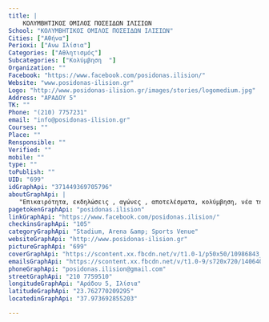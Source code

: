 ```yaml
---
title: |
    ΚΟΛΥΜΒΗΤΙΚΟΣ ΟΜΙΛΟΣ ΠΟΣΕΙΔΩΝ ΙΛΙΣΙΩΝ
School: "ΚΟΛΥΜΒΗΤΙΚΟΣ ΟΜΙΛΟΣ ΠΟΣΕΙΔΩΝ ΙΛΙΣΙΩΝ"
Cities: ["Αθήνα"]
Perioxi: ["Ανω Ιλίσια"]
Categories: ["Αθλητισμός"]
Subcategories: ["Κολύμβηση  "]
Organization: ""
Facebook: "https://www.facebook.com/posidonas.ilision/"
Website: "www.posidonas-ilision.gr"
Logo: "http://www.posidonas-ilision.gr/images/stories/logomedium.jpg"
Address: "ΑΡΑΔΟΥ 5"
TK: ""
Phone: "(210) 7757231"
email: "info@posidonas-ilision.gr"
Courses: ""
Place: ""
Rensponsible: ""
Verified: ""
mobile: ""
type: ""
toPublish: ""
UID: "699"
idGraphApi: "371449369705796"
aboutGraphApi: | 
   "Επικαιρότητα, εκδηλώσεις , αγώνες , αποτελέσματα, κολύμβηση, νέα της ομάδας , ανακοινώσεις "
pagetokenGraphApi: "posidonas.ilision"
linkGraphApi: "https://www.facebook.com/posidonas.ilision/"
checkinsGraphApi: "105"
categoryGraphApi: "Stadium, Arena &amp; Sports Venue"
websiteGraphApi: "http://www.posidonas-ilision.gr"
pictureGraphApi: "699"
coverGraphApi: "https://scontent.xx.fbcdn.net/v/t1.0-1/p50x50/10986843_371453189705414_365758169437711742_n.jpg?oh=1396ae14f3db9f88a3575ceb8cd66541&amp;oe=5B430C8E"
emailsGraphApi: "https://scontent.xx.fbcdn.net/v/t1.0-9/s720x720/14064086_567834033400661_3378644642225295577_n.jpg?oh=f068866eea0df39da897e4d1deff8f88&amp;oe=5B02F35C"
phoneGraphApi: "posidonas.ilision@gmail.com"
streetGraphApi: "210 7759510"
longitudeGraphApi: "Αράδου 5, Ιλίσια"
latitudeGraphApi: "23.762770209295"
locatedinGraphApi: "37.973692855203"

---
```





